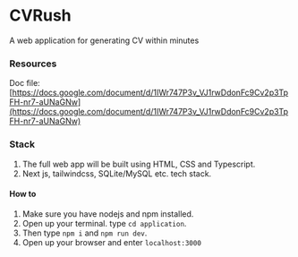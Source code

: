 # CVRush

A web application for generating CV within minutes

### Resources
Doc file: [https://docs.google.com/document/d/1IWr747P3v_VJ1rwDdonFc9Cv2p3TpFH-nr7-aUNaGNw](https://docs.google.com/document/d/1IWr747P3v_VJ1rwDdonFc9Cv2p3TpFH-nr7-aUNaGNw)

### Stack
1. The full web app will be built using HTML, CSS and Typescript.
2. Next js, tailwindcss, SQLite/MySQL etc. tech stack.

#### How to
1. Make sure you have nodejs and npm installed.
2. Open up your terminal. type `cd application`. 
3. Then type `npm i` and `npm run dev`.
4. Open up your browser and enter `localhost:3000`